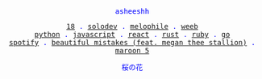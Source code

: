 <p align="center" style="color:blue"><samp>asheeshh</samp></p>        <p align="center" style="color:blue">        <samp>            <a href="">18</a> .            <a href="">solodev</a> .            <a href="">melophile</a> .            <a href="">weeb</a></br>            <a href="">python</a> .            <a href="">javascript</a> .            <a href="">react</a> .            <a href="">rust</a> .            <a href="">ruby</a> .            <a href="">go</a></br>            <a href="https://open.spotify.com/track/5zFglKYiknIxks8geR8rcL">spotify</a> .            <a href="https://open.spotify.com/track/5zFglKYiknIxks8geR8rcL">beautiful mistakes (feat. megan thee stallion)</a> .            <a href="https://open.spotify.com/track/5zFglKYiknIxks8geR8rcL">maroon 5</a>        </samp>        </p>        <p align="center" style="color:blue"><samp>桜の花</samp></p>